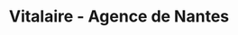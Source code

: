 ---
title: "Vitalaire - Agence de Nantes"
url: /sainte-luce-sur-loire/vitalaire-agence-de-nantes/
shop: approvisionnement médical
---